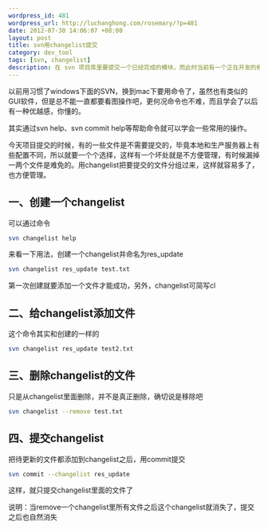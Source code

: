 ```yaml
--- 
wordpress_id: 481
wordpress_url: http://luchanghong.com/rosemary/?p=481
date: 2012-07-30 14:06:07 +08:00
layout: post
title: svn用changelist提交
category: dev_tool
tags: [svn, changelist]
description: 在 svn 项目库里要提交一个已经完成的模块，而此时当前有一个正在开发的模块，显然前者要 commit ，而后者不需要，为了防止提交文件和路径出错，我们可以先做一个 changelist ，把待提交的文件添加到 changelist 里面，这样我们只提交 changelist 即可。
---
```

以前用习惯了windows下面的SVN，换到mac下要用命令了，虽然也有类似的GUI软件，但是总不能一直都要看图操作吧，更何况命令也不难，而且学会了以后有一种优越感，你懂的。

其实通过svn help、svn commit help等帮助命令就可以学会一些常用的操作。

今天项目提交的时候，有的一些文件是不需要提交的，毕竟本地和生产服务器上有些配置不同，所以就要一个个选择，这样有一个坏处就是不方便管理，有时候漏掉一两个文件是难免的。用changelist把要提交的文件分组过来，这样就容易多了，也方便管理。

## 一、创建一个changelist

可以通过命令

```bash
svn changelist help
```

来看一下用法，创建一个changelist并命名为res_update

```bash
svn changelist res_update test.txt
```

第一次创建就要添加一个文件才能成功，另外，changelist可简写cl

## 二、给changelist添加文件

这个命令其实和创建的一样的

```bash
svn changelist res_update test2.txt
```

## 三、删除changelist的文件

只是从changelist里面删除，并不是真正删除，确切说是移除吧

```bash
svn changelist --remove test.txt
```

## 四、提交changelist

把待更新的文件都添加到changelist之后，用commit提交

```bash
svn commit --changelist res_update
```

这样，就只提交changelist里面的文件了

说明：当remove一个changelist里所有文件之后这个changelist就消失了，提交之后也自然消失
